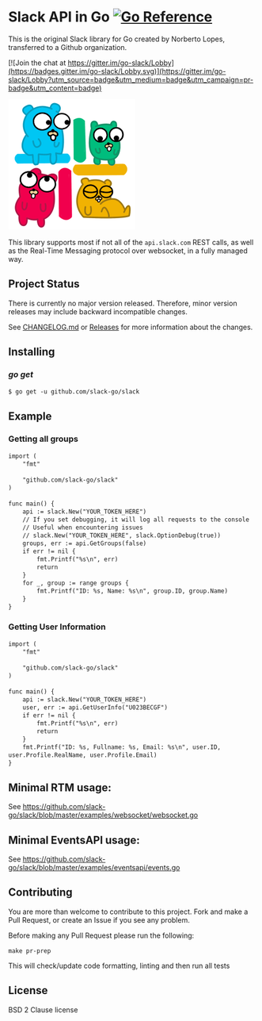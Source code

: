 Slack API in Go [![Go Reference](https://pkg.go.dev/badge/github.com/slack-go/slack.svg)](https://pkg.go.dev/github.com/slack-go/slack)
===============

This is the original Slack library for Go created by Norberto Lopes, transferred to a Github organization.

[![Join the chat at https://gitter.im/go-slack/Lobby](https://badges.gitter.im/go-slack/Lobby.svg)](https://gitter.im/go-slack/Lobby?utm_source=badge&utm_medium=badge&utm_campaign=pr-badge&utm_content=badge)

![logo](logo.png "icon")

This library supports most if not all of the `api.slack.com` REST
calls, as well as the Real-Time Messaging protocol over websocket, in
a fully managed way.

## Project Status
There is currently no major version released.
Therefore, minor version releases may include backward incompatible changes.

See [CHANGELOG.md](https://github.com/slack-go/slack/blob/master/CHANGELOG.md) or [Releases](https://github.com/slack-go/slack/releases) for more information about the changes.

## Installing

### *go get*

    $ go get -u github.com/slack-go/slack

## Example

### Getting all groups

```golang
import (
	"fmt"

	"github.com/slack-go/slack"
)

func main() {
	api := slack.New("YOUR_TOKEN_HERE")
	// If you set debugging, it will log all requests to the console
	// Useful when encountering issues
	// slack.New("YOUR_TOKEN_HERE", slack.OptionDebug(true))
	groups, err := api.GetGroups(false)
	if err != nil {
		fmt.Printf("%s\n", err)
		return
	}
	for _, group := range groups {
		fmt.Printf("ID: %s, Name: %s\n", group.ID, group.Name)
	}
}
```

### Getting User Information

```golang
import (
    "fmt"

    "github.com/slack-go/slack"
)

func main() {
    api := slack.New("YOUR_TOKEN_HERE")
    user, err := api.GetUserInfo("U023BECGF")
    if err != nil {
	    fmt.Printf("%s\n", err)
	    return
    }
    fmt.Printf("ID: %s, Fullname: %s, Email: %s\n", user.ID, user.Profile.RealName, user.Profile.Email)
}
```

## Minimal RTM usage:

See https://github.com/slack-go/slack/blob/master/examples/websocket/websocket.go


## Minimal EventsAPI usage:

See https://github.com/slack-go/slack/blob/master/examples/eventsapi/events.go


## Contributing

You are more than welcome to contribute to this project.  Fork and
make a Pull Request, or create an Issue if you see any problem.

Before making any Pull Request please run the following:

```
make pr-prep
```

This will check/update code formatting, linting and then run all tests

## License

BSD 2 Clause license
